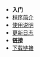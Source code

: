 - **入门**
- [程序简介](https://github.com/wxh0402/DNFCalculating/blob/master/docs/README.md)
- [使用说明](https://github.com/wxh0402/DNFCalculating/blob/master/docs/UAERMANUAL.md)
- [更新日志](https://github.com/wxh0402/DNFCalculating/blob/master/docs/CHANGELOG.md)
- **链接**
- [下载链接](https://wws.lanzous.com/b01bfj76f)
